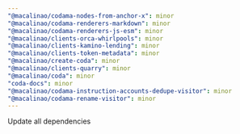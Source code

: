 ```yaml
---
"@macalinao/codama-nodes-from-anchor-x": minor
"@macalinao/codama-renderers-markdown": minor
"@macalinao/codama-renderers-js-esm": minor
"@macalinao/clients-orca-whirlpools": minor
"@macalinao/clients-kamino-lending": minor
"@macalinao/clients-token-metadata": minor
"@macalinao/create-coda": minor
"@macalinao/clients-quarry": minor
"@macalinao/coda": minor
"coda-docs": minor
"@macalinao/codama-instruction-accounts-dedupe-visitor": minor
"@macalinao/codama-rename-visitor": minor
---
```


Update all dependencies
